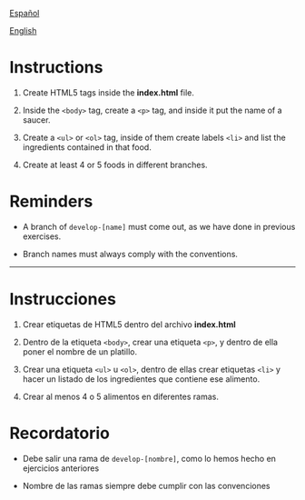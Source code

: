[Español](#Instrucciones)

[English](#Instructions)

# Instructions

1. Create HTML5 tags inside the **index.html** file.

2. Inside the `<body>` tag, create a `<p>` tag, and inside it put the name of a saucer.

3. Create a `<ul>` or `<ol>` tag, inside of them create labels `<li>` and list the ingredients contained in that food.

4. Create at least 4 or 5 foods in different branches.

# Reminders

- A branch of `develop-[name]` must come out, as we have done in previous exercises.

- Branch names must always comply with the conventions.

---

# Instrucciones

1. Crear etiquetas de HTML5 dentro del archivo **index.html**

2. Dentro de la etiqueta `<body>`, crear una etiqueta `<p>`, y dentro de ella poner el nombre de un platillo.

3. Crear una etiqueta `<ul>` u `<ol>`, dentro de ellas crear etiquetas `<li>` y hacer un listado de los ingredientes que contiene ese alimento.

4. Crear al menos 4 o 5 alimentos en diferentes ramas.

# Recordatorio

- Debe salir una rama de `develop-[nombre]`, como lo hemos hecho en ejercicios anteriores

- Nombre de las ramas siempre debe cumplir con las convenciones
